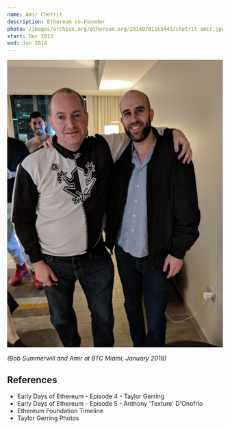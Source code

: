 ```yaml
---
name: Amir Chetrit
description: Ethereum co-Founder
photo: /images/archive.org/ethereum.org/20140701165441/chetrit-amir.jpg
start: Dec 2013
end: Jun 2014
---
```


![Bob and Amir](/images/personal/bob-summerwill/twitter.com/2025.09.14/1967440888310989059/bob-and-amir.jpg)

*(Bob Summerwill and Amir at BTC Miami, January 2018)*

## References

- Early Days of Ethereum - Episode 4 - Taylor Gerring
- Early Days of Ethereum - Episode 5 - Anthony 'Texture' D'Onofrio
- Ethereum Foundation Timeline
- Taylor Gerring Photos
